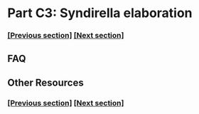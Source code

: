 
# Part C3: Syndirella elaboration

### [[Previous section]](C2_ELABORATIONS.md) [[Next section]](C4_SCAFFOLD_RECIPE.md)


## FAQ


## Other Resources

### [[Previous section]](C2_ELABORATIONS.md) [[Next section]](C4_SCAFFOLD_RECIPE.md)